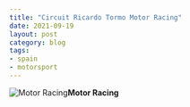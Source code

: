 ```yaml
---
title: "Circuit Ricardo Tormo Motor Racing"
date: 2021-09-19
layout: post
category: blog
tags:
- spain
- motorsport
---
```



<!--more-->


 ![Motor Racing](/images/2021/2021-09-19-circuit-ricardo-tormo.jpg)**Motor Racing**
